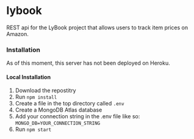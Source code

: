 # lybook
REST api for the LyBook project that allows users to track item prices on Amazon.

### Installation

As of this moment, this server has not been deployed on Heroku.

#### Local Installation
1. Download the repostitry
2. Run `npm install`
3. Create a file in the top directory called `.env`
4. Create a MongoDB Atlas database
5. Add your connection string in the .env file like so: `MONGO_DB=YOUR_CONNECTION_STRING`
6. Run `npm start`
